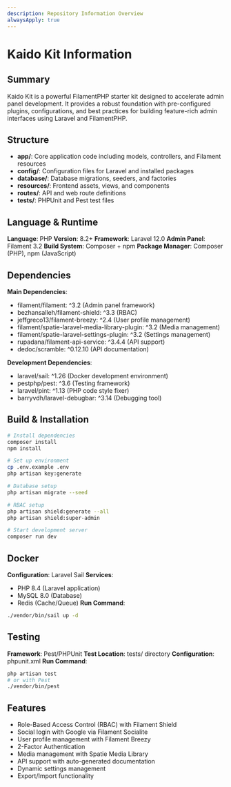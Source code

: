 ```yaml
---
description: Repository Information Overview
alwaysApply: true
---
```


# Kaido Kit Information

## Summary
Kaido Kit is a powerful FilamentPHP starter kit designed to accelerate admin panel development. It provides a robust foundation with pre-configured plugins, configurations, and best practices for building feature-rich admin interfaces using Laravel and FilamentPHP.

## Structure
- **app/**: Core application code including models, controllers, and Filament resources
- **config/**: Configuration files for Laravel and installed packages
- **database/**: Database migrations, seeders, and factories
- **resources/**: Frontend assets, views, and components
- **routes/**: API and web route definitions
- **tests/**: PHPUnit and Pest test files

## Language & Runtime
**Language**: PHP
**Version**: 8.2+
**Framework**: Laravel 12.0
**Admin Panel**: Filament 3.2
**Build System**: Composer + npm
**Package Manager**: Composer (PHP), npm (JavaScript)

## Dependencies
**Main Dependencies**:
- filament/filament: ^3.2 (Admin panel framework)
- bezhansalleh/filament-shield: ^3.3 (RBAC)
- jeffgreco13/filament-breezy: ^2.4 (User profile management)
- filament/spatie-laravel-media-library-plugin: ^3.2 (Media management)
- filament/spatie-laravel-settings-plugin: ^3.2 (Settings management)
- rupadana/filament-api-service: ^3.4.4 (API support)
- dedoc/scramble: ^0.12.10 (API documentation)

**Development Dependencies**:
- laravel/sail: ^1.26 (Docker development environment)
- pestphp/pest: ^3.6 (Testing framework)
- laravel/pint: ^1.13 (PHP code style fixer)
- barryvdh/laravel-debugbar: ^3.14 (Debugging tool)

## Build & Installation
```bash
# Install dependencies
composer install
npm install

# Set up environment
cp .env.example .env
php artisan key:generate

# Database setup
php artisan migrate --seed

# RBAC setup
php artisan shield:generate --all
php artisan shield:super-admin

# Start development server
composer run dev
```

## Docker
**Configuration**: Laravel Sail
**Services**:
- PHP 8.4 (Laravel application)
- MySQL 8.0 (Database)
- Redis (Cache/Queue)
**Run Command**:
```bash
./vendor/bin/sail up -d
```

## Testing
**Framework**: Pest/PHPUnit
**Test Location**: tests/ directory
**Configuration**: phpunit.xml
**Run Command**:
```bash
php artisan test
# or with Pest
./vendor/bin/pest
```

## Features
- Role-Based Access Control (RBAC) with Filament Shield
- Social login with Google via Filament Socialite
- User profile management with Filament Breezy
- 2-Factor Authentication
- Media management with Spatie Media Library
- API support with auto-generated documentation
- Dynamic settings management
- Export/Import functionality